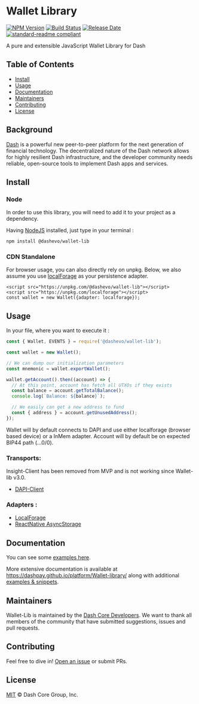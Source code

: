 # Wallet Library

[![NPM Version](https://img.shields.io/npm/v/@dashevo/wallet-lib)](https://www.npmjs.com/package/@dashevo/wallet-lib)
[![Build Status](https://github.com/dashpay/platform/actions/workflows/release.yml/badge.svg)](https://github.com/dashpay/platform/actions/workflows/release.yml)
[![Release Date](https://img.shields.io/github/release-date/dashpay/platform)](https://github.com/dashpay/platform/releases/latest)
[![standard-readme compliant](https://img.shields.io/badge/readme%20style-standard-brightgreen)](https://github.com/RichardLitt/standard-readme)

A pure and extensible JavaScript Wallet Library for Dash

## Table of Contents
- [Install](#install)
- [Usage](#usage)
- [Documentation](#documentation)
- [Maintainers](#maintainers)
- [Contributing](#contributing)
- [License](#license)


## Background

[Dash](https://www.dash.org) is a powerful new peer-to-peer platform for the next generation of financial technology. The decentralized nature of the Dash network allows for highly resilient Dash infrastructure, and the developer community needs reliable, open-source tools to implement Dash apps and services.

## Install

### Node

In order to use this library, you will need to add it to your project as a dependency.

Having [NodeJS](https://nodejs.org/) installed, just type in your terminal :

```sh
npm install @dashevo/wallet-lib
```

### CDN Standalone

For browser usage, you can also directly rely on unpkg. Below, we also assume you use [localForage](https://github.com/localForage/localForage) as your persistence adapter.

```
<script src="https://unpkg.com/@dashevo/wallet-lib"></script>
<script src="https://unpkg.com/localforage"></script>
const wallet = new Wallet({adapter: localforage});
```

## Usage

In your file, where you want to execute it :

```js
const { Wallet, EVENTS } = require('@dashevo/wallet-lib');

const wallet = new Wallet();

// We can dump our initialization parameters
const mnemonic = wallet.exportWallet();

wallet.getAccount().then((account) => {
  // At this point, account has fetch all UTXOs if they exists
  const balance = account.getTotalBalance();
  console.log(`Balance: ${balance}`);

  // We easily can get a new address to fund
  const { address } = account.getUnusedAddress();
});
```

Wallet will by default connects to DAPI and use either localforage (browser based device) or a InMem adapter.
Account will by default be on expected BIP44 path (...0/0).

### Transports:

Insight-Client has been removed from MVP and is not working since Wallet-lib v3.0.

- [DAPI-Client](https://github.com/dashpay/platform/tree/master/packages/js-dapi-client)

### Adapters :

- [LocalForage](https://github.com/localForage/localForage)
- [ReactNative AsyncStorage](https://facebook.github.io/react-native/docs/asyncstorage)

## Documentation

You can see some [examples here](docs/usage/examples.md).

More extensive documentation is available at https://dashpay.github.io/platform/Wallet-library/ along with additional [examples & snippets](https://dashpay.github.io/platform/Wallet-library/usage/examples/).

## Maintainers

Wallet-Lib is maintained by the [Dash Core Developers](https://www.github.com/dashevo).
We want to thank all members of the community that have submitted suggestions, issues and pull requests.

## Contributing

Feel free to dive in! [Open an issue](https://github.com/dashpay/platform/issues/new/choose) or submit PRs.

## License

[MIT](LICENSE) &copy; Dash Core Group, Inc.
